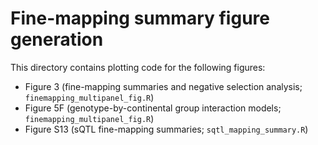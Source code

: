 # Fine-mapping summary figure generation

This directory contains plotting code for the following figures:

- Figure 3 (fine-mapping summaries and negative selection analysis; `finemapping_multipanel_fig.R`)
- Figure 5F (genotype-by-continental group interaction models; `finemapping_multipanel_fig.R`)
- Figure S13 (sQTL fine-mapping summaries; `sqtl_mapping_summary.R`)
